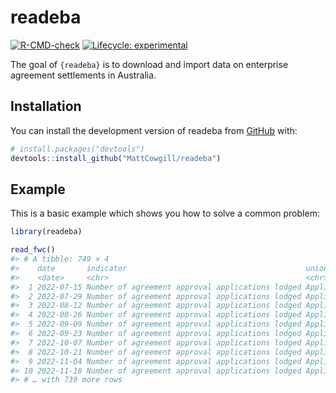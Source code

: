 
<!-- README.md is generated from README.Rmd. Please edit that file -->

# readeba

<!-- badges: start -->

[![R-CMD-check](https://github.com/MattCowgill/readeba/actions/workflows/R-CMD-check.yaml/badge.svg)](https://github.com/MattCowgill/readeba/actions/workflows/R-CMD-check.yaml)
[![Lifecycle:
experimental](https://img.shields.io/badge/lifecycle-experimental-orange.svg)](https://lifecycle.r-lib.org/articles/stages.html#experimental)
<!-- badges: end -->

The goal of `{readeba}` is to download and import data on enterprise
agreement settlements in Australia.

## Installation

You can install the development version of readeba from
[GitHub](https://github.com/) with:

``` r
# install.packages("devtools")
devtools::install_github("MattCowgill/readeba")
```

## Example

This is a basic example which shows you how to solve a common problem:

``` r
library(readeba)

read_fwc()
#> # A tibble: 749 × 4
#>    date       indicator                                        union       value
#>    <date>     <chr>                                            <chr>       <dbl>
#>  1 2022-07-15 Number of agreement approval applications lodged Applicatio…    20
#>  2 2022-07-29 Number of agreement approval applications lodged Applicatio…    26
#>  3 2022-08-12 Number of agreement approval applications lodged Applicatio…    38
#>  4 2022-08-26 Number of agreement approval applications lodged Applicatio…    31
#>  5 2022-09-09 Number of agreement approval applications lodged Applicatio…    41
#>  6 2022-09-23 Number of agreement approval applications lodged Applicatio…    15
#>  7 2022-10-07 Number of agreement approval applications lodged Applicatio…    41
#>  8 2022-10-21 Number of agreement approval applications lodged Applicatio…    36
#>  9 2022-11-04 Number of agreement approval applications lodged Applicatio…    30
#> 10 2022-11-18 Number of agreement approval applications lodged Applicatio…    29
#> # … with 739 more rows
```
